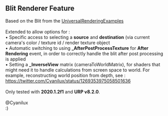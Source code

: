## Blit Renderer Feature
Based on the Blit from the [UniversalRenderingExamples](https://github.com/Unity-Technologies/UniversalRenderingExamples/tree/master/Assets/Scripts/Runtime/RenderPasses)<br />
<br />
Extended to allow options for :<br />
• Specific access to selecting a **source** and **destination** (via current camera's color / texture id / render texture object<br />
• Automatic switching to using **_AfterPostProcessTexture** for **After Rendering** event, in order to correctly handle the blit after post processing is applied<br />
• Setting a **_InverseView** matrix (cameraToWorldMatrix), for shaders that might need it to handle calculations from screen space to world. For example, reconstructing world position from depth, see : https://twitter.com/Cyanilux/status/1269353975058501636<br />
<br />
Only tested with **2020.1.2f1** and **URP v8.2.0**.<br />
<br />
@Cyanilux<br />
:)
